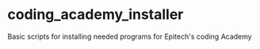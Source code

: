 # coding_academy_installer
Basic scripts for installing needed programs for Epitech's coding Academy

